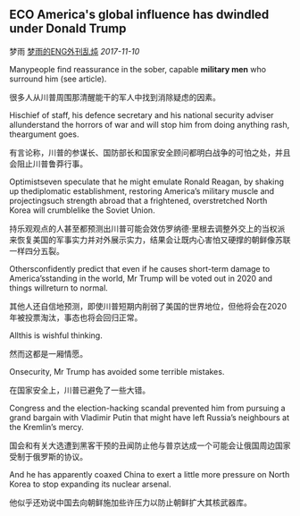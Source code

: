## ECO America's global influence has dwindled under Donald Trump

梦雨 [梦雨的ENG外刊乱炖](javascript:void(0);) *2017-11-10*

Manypeople find reassurance in the sober, capable **military men** who surround him (see article).

很多人从川普周围那清醒能干的军人中找到消除疑虑的因素。

Hischief of staff, his defence secretary and his national security adviser allunderstand the horrors of war and will stop him from doing anything rash, theargument goes.

有言论称，川普的参谋长、国防部长和国家安全顾问都明白战争的可怕之处，并且会阻止川普鲁莽行事。

Optimistseven speculate that he might emulate Ronald Reagan, by shaking up thediplomatic establishment, restoring America’s military muscle and projectingsuch strength abroad that a frightened, overstretched North Korea will crumblelike the Soviet Union.

持乐观观点的人甚至都预测出川普可能会效仿罗纳德·里根去调整外交上的当权派来恢复美国的军事实力并对外展示实力，结果会让既内心害怕又硬撑的朝鲜像苏联一样四分五裂。

Othersconfidently predict that even if he causes short-term damage to America’sstanding in the world, Mr Trump will be voted out in 2020 and things willreturn to normal.

其他人还自信地预测，即使川普短期内削弱了美国的世界地位，但他将会在2020年被投票淘汰，事态也将会回归正常。

Allthis is wishful thinking.

然而这都是一厢情愿。

Onsecurity, Mr Trump has avoided some terrible mistakes.

在国家安全上，川普已避免了一些大错。

Congress and the election-hacking scandal prevented him from pursuing a grand bargain with Vladimir Putin that might have left Russia’s neighbours at the Kremlin’s mercy.

国会和有关大选遭到黑客干预的丑闻防止他与普京达成一个可能会让俄国周边国家受制于俄罗斯的协议。

And he has apparently coaxed China to exert a little more pressure on North Korea to stop expanding its nuclear arsenal.

他似乎还劝说中国去向朝鲜施加些许压力以防止朝鲜扩大其核武器库。









